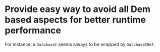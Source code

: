 # Provide easy way to avoid all Dem based aspects for better runtime performance
For instance, a `DatabaseI` seems always to be wrapped by `DatabaseIRef`.